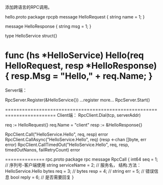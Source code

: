 添加跨语言的RPC调用。

hello.proto
package rpcpb
message HelloRequest {
	string name = 1;
}

message HelloResponse {
	string msg = 1;
}

type HelloService struct{}

func (hs *HelloService) Hello(req HelloRequest, resp *HelloResponse) {
	resp.Msg = "Hello," + req.Name;
}
=======================================================================
Server端：

RpcServer.Register(&HelloService{})
...register more...
RpcServer.Start()


========================================================================
Client端：
RpcClient.Dial(tcp, serverAddr)

req := HelloRequest{}
req.Name = "client"
resp := &HelloResponse{}

RpcClient.Call("HelloService.Hello", req, resp) error
RpcClient.CallAsync("HelloService.Hello", req) (resp <-chan []byte, err error)
RpcClient.CallTimedOut("HelloService.Hello", req, resp, timedOutNanos, failRetryCount) error


==============
rpc.proto
package rpc
message RpcCall {
	int64  seq 			  = 1; // 序列号-客户端使用
	string serviceName    = 2; // 服务名， 结构.方法：HelloService.Hello
	bytes  req 			  = 3; //
	bytes  resp 		  = 4; // 
	string err			  = 5; // 错误信息
	bool   reply		  = 6; // 是否需要回复
}